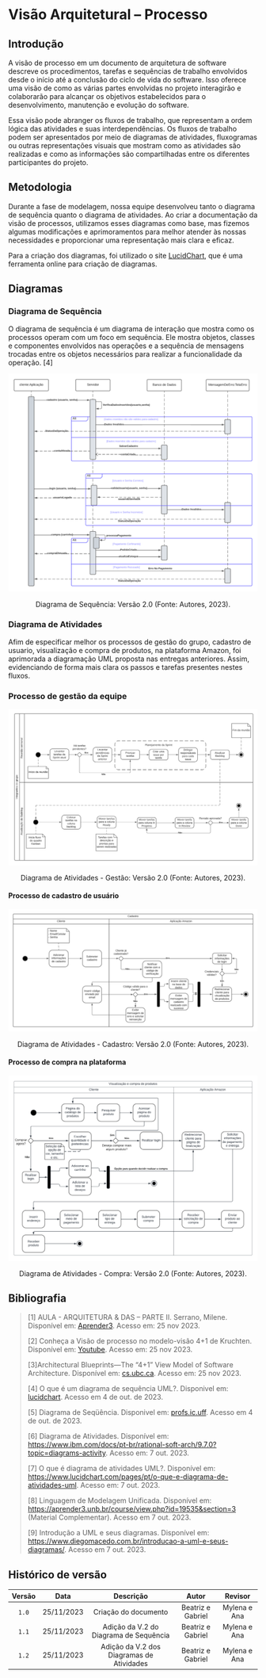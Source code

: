 # Visão Arquitetural – Processo

## Introdução

 A visão de processo em um documento de arquitetura de software descreve os procedimentos, tarefas e sequências de trabalho envolvidos desde o início até a conclusão do ciclo de vida do software. Isso oferece uma visão de como as várias partes envolvidas no projeto interagirão e colaborarão para alcançar os objetivos estabelecidos para o desenvolvimento, manutenção e evolução do software.

Essa visão pode abranger os fluxos de trabalho, que representam a ordem lógica das atividades e suas interdependências. Os fluxos de trabalho podem ser apresentados por meio de diagramas de atividades, fluxogramas ou outras representações visuais que mostram como as atividades são realizadas e como as informações são compartilhadas entre os diferentes participantes do projeto.

## Metodologia

Durante a fase de modelagem, nossa equipe desenvolveu tanto o diagrama de sequência quanto o diagrama de atividades. Ao criar a documentação da visão de processos, utilizamos esses diagramas como base, mas fizemos algumas modificações e aprimoramentos para melhor atender às nossas necessidades e proporcionar uma representação mais clara e eficaz.

Para a criação dos diagramas, foi utilizado o site [LucidChart](https://www.lucidchart.com/), que é uma ferramenta online para criação de diagramas.

## Diagramas

### Diagrama de Sequência

O diagrama de sequência é um diagrama de interação que mostra como os processos operam com um foco em sequência. Ele mostra objetos, classes e componentes envolvidos nas operações e a sequência de mensagens trocadas entre os objetos necessários para realizar a funcionalidade da operação. [4]

![Diagrama de Sequência](Diag_De_Sequencia_V2.0.png)
<center>
<p> Diagrama de Sequência: Versão 2.0 (Fonte: Autores, 2023).</a></p> 
</center>

### Diagrama de Atividades

Afim de especificar melhor os processos de gestão do grupo, cadastro de usuario, visualização e compra de produtos, na plataforma Amazon, foi aprimorada a diagramação UML proposta nas entregas anteriores. Assim, evidenciando de forma mais clara os passos e tarefas presentes nestes fluxos.

### Processo de gestão da equipe

![Diagrama UML de gestão da equipe](Atividades_Gestao_UML_V2.png)
<center>
<p> Diagrama de Atividades - Gestão: Versão 2.0 (Fonte: Autores, 2023).</a></p> 
</center>

#### Processo de cadastro de usuário

![Diagrama UML de Cadastro](Atividades_Cadastro_UML_V2.png)
<center>
<p> Diagrama de Atividades - Cadastro: Versão 2.0 (Fonte: Autores, 2023).</a></p> 
</center>

#### Processo de compra na plataforma

![Diagrama UML de Compra](Atividades_Compra_UML_V2.png)
<center>
<p> Diagrama de Atividades - Compra: Versão 2.0 (Fonte: Autores, 2023).</a></p> 
</center>

## Bibliografia

> [1] AULA - ARQUITETURA & DAS – PARTE II. Serrano, Milene. Disponível em: [Aprender3](https://aprender3.unb.br/pluginfile.php/2649469/mod_label/intro/Arquitetura%20e%20Desenho%20de%20Software%20-%20Aula%20Arquitetura%20e%20DAS%20-%20Parte%20II%20-%20Profa.%20Milene.pdf). Acesso em: 25 nov 2023.
>
> [2] Conheça a Visão de processo no modelo-visão 4+1 de Kruchten. Disponível em: [Youtube](https://www.youtube.com/watch?v=ZZVEEjeikY8). Acesso em: 25 nov 2023.
>
> [3]Architectural Blueprints—The “4+1” View
Model of Software Architecture. Disponível em: [cs.ubc.ca](https://www.cs.ubc.ca/~gregor/teaching/papers/4+1view-architecture.pdf). Acesso em: 25 nov 2023. 
>
> [4] O que é um diagrama de sequência UML?. Disponivel em: [lucidchart](https://www.lucidchart.com/pages/pt/o-que-e-diagrama-de-sequencia-uml). Acesso em 4 de out. de 2023.
>
> [5] Diagrama de Seqüência. Disponivel em: [profs.ic.uff](http://profs.ic.uff.br/~viviane.silva/es1/util/aula8.pdf). Acesso em 4 de out. de 2023.
>
> [6] Diagrama de Atividades. Disponível em: <https://www.ibm.com/docs/pt-br/rational-soft-arch/9.7.0?topic=diagrams-activity>. Acesso em: 7 out. 2023.
>
> [7] O que é diagrama de atividades UML?. Disponível em: <https://www.lucidchart.com/pages/pt/o-que-e-diagrama-de-atividades-uml>. Acesso em: 7 out. 2023.
>
> [8] Linguagem de Modelagem Unificada. Disponível em: <https://aprender3.unb.br/course/view.php?id=19535&section=3> (Material Complementar). Acesso em 7 out. 2023.
>
> [9] Introdução a UML e seus diagramas. Disponível em: <https://www.diegomacedo.com.br/introducao-a-uml-e-seus-diagramas/>. Acesso em 7 out. 2023.


## Histórico de versão

| Versão |    Data    |                 Descrição                 |       Autor       |   Revisor    |
| :----: | :--------: | :---------------------------------------: | :---------------: | :----------: |
| `1.0`  | 25/11/2023 |           Criação do documento            | Beatriz e Gabriel | Mylena e Ana |
| `1.1`  | 25/11/2023 |  Adição da V.2 do Diagrama de Sequência   | Beatriz e Gabriel | Mylena e Ana |
| `1.2`  | 25/11/2023 | Adição da V.2 dos Diagramas de Atividades | Beatriz e Gabriel | Mylena e Ana |


